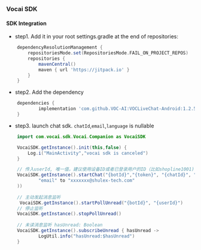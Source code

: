 ### Vocai SDK 

#### SDK Integration

+ step1. Add it in your root settings.gradle at the end of repositories:
```groovy
	dependencyResolutionManagement {
		repositoriesMode.set(RepositoriesMode.FAIL_ON_PROJECT_REPOS)
		repositories {
			mavenCentral()
			maven { url 'https://jitpack.io' }
		}
	}
```
+ step2. Add the dependency
```groovy
	dependencies {
            implementation 'com.github.VOC-AI:VOCLiveChat-Android:1.2.5'
	}
```

+ step3. launch chat sdk. `chatId`,`email`,`language` is nullable
```java
    import com.vocai.sdk.Vocai.Companion as VocaiSDK

    VocaiSDK.getInstance().init(this,false) {
        Log.i("MainActivity","vocai sdk is canceled")
    }

    // 传入userId, 唯一值，建议使用设备ID或者已登录用户的ID（比如shopline1001)
    VocaiSDK.getInstance().startChat("{botId}","{token}", "{chatId}", "{email}", "{language}", "{userId}", hashMapOf(
            "email" to "xxxxxxx@shulex-tech.com"
    ))
    
    // 主动发起消息监听
     VocaiSDK.getInstance().startPollUnread("{botId}", "{userId}")
    // 停止监听
    VocaiSDK.getInstance().stopPollUnread()
        
    // 未读消息监听 hasUnread: Boolean
    VocaiSDK.getInstance().subscribeUnread { hasUnread -> 
            LogUtil.info("hasUnread:$hasUnread")
    }

```
